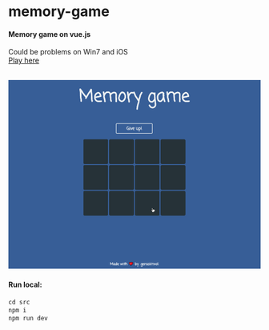 # memory-game

#### Memory game on vue.js
Could be problems on Win7 and iOS<br/>
[Play here](http://gerasimvol-memory-game.surge.sh/)
<br/><br/>

![Game demo](https://github.com/gerasimvol/memory-game/blob/master/demo.gif)

#### Run local:
```
cd src
npm i
npm run dev
```
